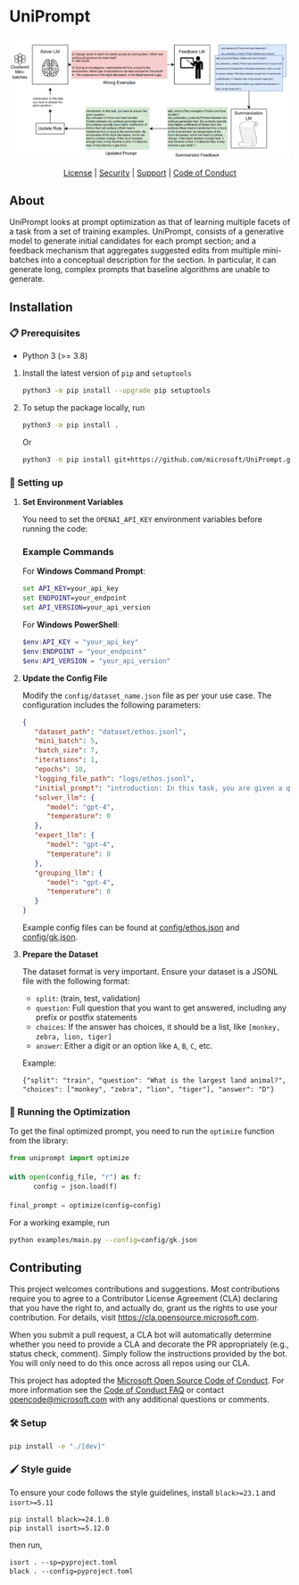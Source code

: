 # UniPrompt

<div align="center">

![UniPrompt: Generating Multiple Facets of a Task in the Prompt](assets/banner.png)

[License](https://github.com/microsoft/UniPrompt/blob/main/LICENSE) |
[Security](https://github.com/microsoft/UniPrompt/blob/main/SECURITY.md) |
[Support](https://github.com/microsoft/UniPrompt/blob/main/SUPPORT.md) |
[Code of Conduct](https://github.com/microsoft/UniPrompt/blob/main/CODE_OF_CONDUCT.md)

</div>

## About
UniPrompt looks at prompt optimization as that of learning multiple facets of a task from a set of training examples. UniPrompt, consists of a generative model to generate initial candidates for each prompt section; and a feedback mechanism that aggregates suggested edits from multiple mini-batches into a conceptual description for the section. In particular, it can generate long, complex prompts that baseline algorithms are unable to generate.

## Installation

### 📋 Prerequisites

- Python 3 (>= 3.8)

1. Install the latest version of `pip` and `setuptools`

    ```bash
    python3 -m pip install --upgrade pip setuptools
    ```

1. To setup the package locally, run

    ```bash
    python3 -m pip install .
    ```

    Or

    ```bash
    python3 -m pip install git+https://github.com/microsoft/UniPrompt.git
    ```

### 🔧 Setting up

1. **Set Environment Variables**

   You need to set the `OPENAI_API_KEY` environment variables before running the code:
   
   ### Example Commands

   For **Windows Command Prompt**:
   ```cmd
   set API_KEY=your_api_key
   set ENDPOINT=your_endpoint
   set API_VERSION=your_api_version
   ```

   For **Windows PowerShell**:
   ```powershell
   $env:API_KEY = "your_api_key"
   $env:ENDPOINT = "your_endpoint"
   $env:API_VERSION = "your_api_version"
   ```

1. **Update the Config File**

   Modify the `config/dataset_name.json` file as per your use case. The configuration includes the following parameters:
   ```json
   {
      "dataset_path": "dataset/ethos.jsonl",
      "mini_batch": 5,
      "batch_size": 7,
      "iterations": 1,
      "epochs": 10,
      "logging_file_path": "logs/ethos.jsonl",
      "initial_prompt": "introduction: In this task, you are given a question. You have to solve the question.",
      "solver_llm": {
         "model": "gpt-4",
         "temperature": 0
      },
      "expert_llm": {
         "model": "gpt-4",
         "temperature": 0
      },
      "grouping_llm": {
         "model": "gpt-4",
         "temperature": 0
      }
   }
   ```
   Example config files can be found at [config/ethos.json](config/ethos.json) and [config/gk.json](config/gk.json).

1. **Prepare the Dataset**

   The dataset format is very important. Ensure your dataset is a JSONL file with the following format:
   - `split`: (train, test, validation)
   - `question`: Full question that you want to get answered, including any prefix or postfix statements
   - `choices`: If the answer has choices, it should be a list, like `[monkey, zebra, lion, tiger]`
   - `answer`: Either a digit or an option like `A`, `B`, `C`, etc.

   Example:
   ```jsonl
   {"split": "train", "question": "What is the largest land animal?", "choices": ["monkey", "zebra", "lion", "tiger"], "answer": "D"}
   ```

### 🚀 Running the Optimization

To get the final optimized prompt, you need to run the `optimize` function from the library:

```python
from uniprompt import optimize

with open(config_file, "r") as f:
      config = json.load(f)

final_prompt = optimize(config=config)
```

For a working example, run
```bash
python examples/main.py --config=config/gk.json
```

## Contributing

This project welcomes contributions and suggestions.  Most contributions require you to agree to a
Contributor License Agreement (CLA) declaring that you have the right to, and actually do, grant us
the rights to use your contribution. For details, visit https://cla.opensource.microsoft.com.

When you submit a pull request, a CLA bot will automatically determine whether you need to provide
a CLA and decorate the PR appropriately (e.g., status check, comment). Simply follow the instructions
provided by the bot. You will only need to do this once across all repos using our CLA.

This project has adopted the [Microsoft Open Source Code of Conduct](https://opensource.microsoft.com/codeofconduct/).
For more information see the [Code of Conduct FAQ](https://opensource.microsoft.com/codeofconduct/faq/) or
contact [opencode@microsoft.com](mailto:opencode@microsoft.com) with any additional questions or comments.

### 🛠️ Setup

```bash
pip install -e "./[dev]"
```

### 🖌️ Style guide

To ensure your code follows the style guidelines, install `black>=23.1` and `isort>=5.11`

```shell
pip install black>=24.1.0
pip install isort>=5.12.0
```

then run,

```shell
isort . --sp=pyproject.toml
black . --config=pyproject.toml
```